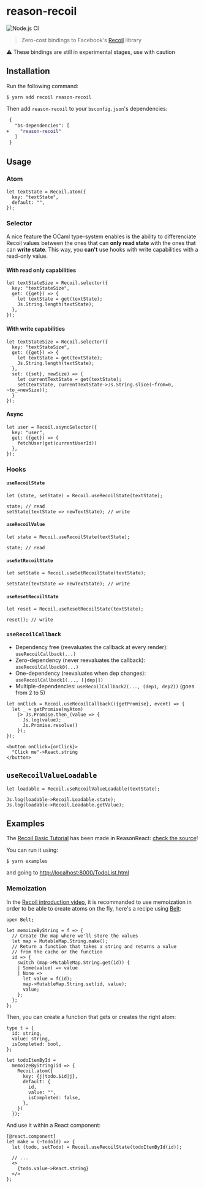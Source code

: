 # reason-recoil

![Node.js CI](https://github.com/bloodyowl/reason-recoil/workflows/Node.js%20CI/badge.svg)

> Zero-cost bindings to Facebook's [Recoil](https://recoiljs.org) library

⚠️ These bindings are still in experimental stages, use with caution

## Installation

Run the following command:

```console
$ yarn add recoil reason-recoil
```

Then add `reason-recoil` to your `bsconfig.json`'s dependencies:

```diff
 {
   "bs-dependencies": [
+    "reason-recoil"
   ]
 }
```

## Usage

### Atom

```reason
let textState = Recoil.atom({
  key: "textState",
  default: "",
});
```

### Selector

A nice feature the OCaml type-system enables is the ability to differenciate Recoil values between the ones that can **only read state** with the ones that can **write state**. This way, you **can't** use hooks with write capabilities with a read-only value.

#### With read only capabilities

```reason
let textStateSize = Recoil.selector({
  key: "textStateSize",
  get: ({get}) => {
    let textState = get(textState);
    Js.String.length(textState);
  },
});
```

#### With write capabilities

```reason
let textStateSize = Recoil.selector({
  key: "textStateSize",
  get: ({get}) => {
    let textState = get(textState);
    Js.String.length(textState);
  },
  set: ({set}, newSize) => {
    let currentTextState = get(textState);
    set(textState, currentTextState->Js.String.slice(~from=0, ~to_=newSize));
  }
});
```

#### Async

```reason
let user = Recoil.asyncSelector({
  key: "user",
  get: ({get}) => {
    fetchUser(get(currentUserId))
  },
});
```

### Hooks

#### `useRecoilState`

```reason
let (state, setState) = Recoil.useRecoilState(textState);

state; // read
setState(textState => newTextState); // write
```

#### `useRecoilValue`

```reason
let state = Recoil.useRecoilState(textState);

state; // read
```

#### `useSetRecoilState`

```reason
let setState = Recoil.useSetRecoilState(textState);

setState(textState => newTextState); // write
```

#### `useResetRecoilState`

```reason
let reset = Recoil.useResetRecoilState(textState);

reset(); // write
```

### `useRecoilCallback`

- Dependency free (reevaluates the callback at every render): `useRecoilCallback(...)`
- Zero-dependency (never reevaluates the callback): `useRecoilCallback0(...)`
- One-dependency (reevaluates when dep changes): `useRecoilCallback1(..., [|dep|])`
- Multiple-dependencies: `useRecoilCallback2(..., (dep1, dep2))` (goes from 2 to 5)

```reason
let onClick = Recoil.useRecoilCallback(({getPromise}, event) => {
  let _ = getPromise(myAtom)
    |> Js.Promise.then_(value => {
      Js.log(value);
      Js.Promise.resolve()
    });
});

<button onClick={onClick}>
  "Click me"->React.string
</button>
```

## `useRecoilValueLoadable`

```reason
let loadable = Recoil.useRecoilValueLoadable(textState);

Js.log(loadable->Recoil.Loadable.state);
Js.log(loadable->Recoil.Loadable.getValue);
```

## Examples

The [Recoil Basic Tutorial](https://recoiljs.org/docs/basic-tutorial/intro) has been made in ReasonReact: [check the source](./examples/TodoList.re)!

You can run it using:

```console
$ yarn examples
```

and going to [http://localhost:8000/TodoList.html](http://localhost:8000/TodoList.html)

### Memoization

In the [Recoil introduction video](https://www.youtube.com/watch?v=_ISAA_Jt9kI&feature=emb_title), it is recommanded to use memoization in order to be able to create atoms on the fly, here's a recipe using [Belt](https://reasonml.org/apis/javascript/latest/belt):

```reason
open Belt;

let memoizeByString = f => {
  // Create the map where we'll store the values
  let map = MutableMap.String.make();
  // Return a function that takes a string and returns a value
  // from the cache or the function
  id => {
    switch (map->MutableMap.String.get(id)) {
    | Some(value) => value
    | None =>
      let value = f(id);
      map->MutableMap.String.set(id, value);
      value;
    };
  };
};
```

Then, you can create a function that gets or creates the right atom:

```reason
type t = {
  id: string,
  value: string,
  isCompleted: bool,
};

let todoItemById =
  memoizeByString(id => {
    Recoil.atom({
      key: {j|todo.$id|j},
      default: {
        id,
        value: "",
        isCompleted: false,
      },
    })
  });
```

And use it within a React component:

```reason
[@react.component]
let make = (~todoId) => {
  let (todo, setTodo) = Recoil.useRecoilState(todoItemById(id));

  // ...
  <>
    {todo.value->React.string}
  </>
};
```
